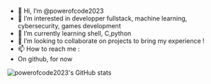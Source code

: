- 👋 Hi, I’m @powerofcode2023
- 👀 I’m interested in developper fullstack, machine learning, cybersecurity, games development
- 🌱 I’m currently learning shell, C,python
- 💞️ I’m looking to collaborate on projects to bring my experience !
- 📫 How to reach me :
- On github, for now

<!---
powerofcode2023/powerofcode2023 is a ✨ special ✨ repository because its `README.md` (this file) appears on your GitHub profile.
You can click the Preview link to take a look at your changes.
--->
![powerofcode2023's GitHub stats](https://github-readme-stats.vercel.app/api?username=powerofcode2023&show_icons=true&theme=radical)
